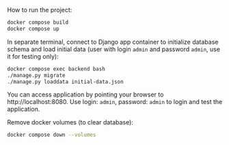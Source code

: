 How to run the project:
```bash
docker compose build
docker compose up
```

In separate terminal, connect to Django app container
to initialize database schema and load initial data
(user with login `admin` and password `admin`, use it
for testing only):
```bash
docker compose exec backend bash
./manage.py migrate
./manage.py loaddata initial-data.json
```

You can access application by pointing your browser to http://localhost:8080.
Use login: `admin`, password: `admin` to login and test the application.

Remove docker volumes (to clear database):
```bash
docker compose down --volumes
```
